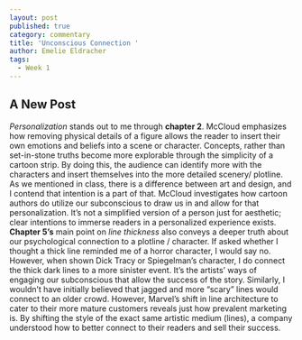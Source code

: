 ```yaml
---
layout: post
published: true
category: commentary
title: 'Unconscious Connection '
author: Emelie Eldracher
tags:
  - Week 1
---
```

## A New Post


_Personalization_ stands out to me through **chapter 2**. McCloud emphasizes how removing physical details of a figure allows the reader to insert their own emotions and beliefs into a scene or character. Concepts, rather than set-in-stone truths become more explorable through the simplicity of a cartoon strip. By doing this, the audience can identify more with the characters and insert themselves into the more detailed scenery/ plotline. As we mentioned in class, there is a difference between art and design, and I contend that intention is a part of that. McCloud investigates how cartoon authors do utilize our subconscious to draw us in and allow for that personalization. It’s not a simplified version of a person just for aesthetic; clear intentions to immerse readers in a personalized experience exists. 
	**Chapter 5’s** main point on _line thickness_ also conveys a deeper truth about our psychological connection to a plotline / character. If asked whether I thought a thick line reminded me of a horror character, I would say no. However, when shown Dick Tracy or Spiegelman’s character, I do connect the thick dark lines to a more sinister event. It’s the artists’ ways of engaging our subconscious that allow the success of the story. Similarly, I wouldn’t have initially believed that jagged and more “scary” lines would connect to an older crowd. However, Marvel’s shift in line architecture to cater to their more mature customers reveals just how prevalent marketing is. By shifting the style of the exact same artistic medium (lines), a company understood how to better connect to their readers and sell their success. 

